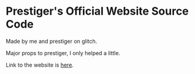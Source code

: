 # Prestiger's Official Website Source Code
<p>Made by me and prestiger on glitch.</p>
<p>Major props to prestiger, I only helped a little.</p> 
<p>Link to the website is <a href="https://prestigerofficial.glitch.me/">here</a>.</p>
